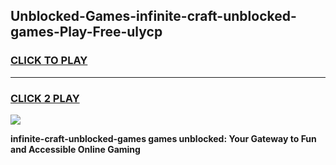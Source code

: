 
## Unblocked-Games-infinite-craft-unblocked-games-Play-Free-ulycp
<h3>
<a href="https://premium76.site?title=infinite-craft-unblocked-games&ref=21A">CLICK TO PLAY</a></h3>
<hr>

<h3>
<a href="https://premium76.site?title=infinite-craft-unblocked-games&ref=21A">CLICK 2 PLAY</a>
  
</h3>

<a href="https://premium76.site?title=infinite-craft-unblocked-games&ref=21A"><img src="https://clearcache.store/games.png"></a>


**infinite-craft-unblocked-games games unblocked: Your Gateway to Fun and Accessible Online Gaming**
